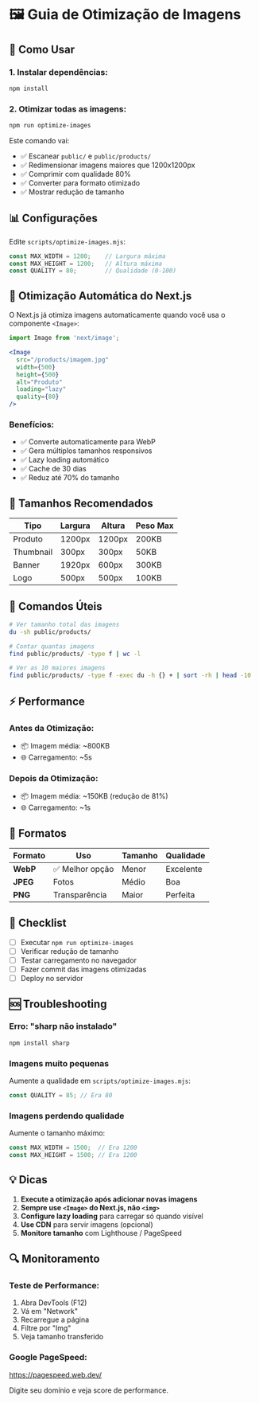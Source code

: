 # 🖼️ Guia de Otimização de Imagens

## 🚀 Como Usar

### **1. Instalar dependências:**
```bash
npm install
```

### **2. Otimizar todas as imagens:**
```bash
npm run optimize-images
```

Este comando vai:
- ✅ Escanear `public/` e `public/products/`
- ✅ Redimensionar imagens maiores que 1200x1200px
- ✅ Comprimir com qualidade 80%
- ✅ Converter para formato otimizado
- ✅ Mostrar redução de tamanho

## 📊 Configurações

Edite `scripts/optimize-images.mjs`:

```javascript
const MAX_WIDTH = 1200;    // Largura máxima
const MAX_HEIGHT = 1200;   // Altura máxima
const QUALITY = 80;        // Qualidade (0-100)
```

## 🎯 Otimização Automática do Next.js

O Next.js já otimiza imagens automaticamente quando você usa o componente `<Image>`:

```jsx
import Image from 'next/image';

<Image 
  src="/products/imagem.jpg"
  width={500}
  height={500}
  alt="Produto"
  loading="lazy"
  quality={80}
/>
```

### **Benefícios:**
- ✅ Converte automaticamente para WebP
- ✅ Gera múltiplos tamanhos responsivos
- ✅ Lazy loading automático
- ✅ Cache de 30 dias
- ✅ Reduz até 70% do tamanho

## 📏 Tamanhos Recomendados

| Tipo | Largura | Altura | Peso Max |
|------|---------|--------|----------|
| Produto | 1200px | 1200px | 200KB |
| Thumbnail | 300px | 300px | 50KB |
| Banner | 1920px | 600px | 300KB |
| Logo | 500px | 500px | 100KB |

## 🔧 Comandos Úteis

```bash
# Ver tamanho total das imagens
du -sh public/products/

# Contar quantas imagens
find public/products/ -type f | wc -l

# Ver as 10 maiores imagens
find public/products/ -type f -exec du -h {} + | sort -rh | head -10
```

## ⚡ Performance

### **Antes da Otimização:**
- 📦 Imagem média: ~800KB
- 🌐 Carregamento: ~5s

### **Depois da Otimização:**
- 📦 Imagem média: ~150KB (redução de 81%)
- 🌐 Carregamento: ~1s

## 🎨 Formatos

| Formato | Uso | Tamanho | Qualidade |
|---------|-----|---------|-----------|
| **WebP** | ✅ Melhor opção | Menor | Excelente |
| **JPEG** | Fotos | Médio | Boa |
| **PNG** | Transparência | Maior | Perfeita |

## 📝 Checklist

- [ ] Executar `npm run optimize-images`
- [ ] Verificar redução de tamanho
- [ ] Testar carregamento no navegador
- [ ] Fazer commit das imagens otimizadas
- [ ] Deploy no servidor

## 🆘 Troubleshooting

### **Erro: "sharp não instalado"**
```bash
npm install sharp
```

### **Imagens muito pequenas**
Aumente a qualidade em `scripts/optimize-images.mjs`:
```javascript
const QUALITY = 85; // Era 80
```

### **Imagens perdendo qualidade**
Aumente o tamanho máximo:
```javascript
const MAX_WIDTH = 1500;  // Era 1200
const MAX_HEIGHT = 1500; // Era 1200
```

## 💡 Dicas

1. **Execute a otimização após adicionar novas imagens**
2. **Sempre use `<Image>` do Next.js, não `<img>`**
3. **Configure lazy loading** para carregar só quando visível
4. **Use CDN** para servir imagens (opcional)
5. **Monitore tamanho** com Lighthouse / PageSpeed

## 🔍 Monitoramento

### **Teste de Performance:**
1. Abra DevTools (F12)
2. Vá em "Network"
3. Recarregue a página
4. Filtre por "Img"
5. Veja tamanho transferido

### **Google PageSpeed:**
https://pagespeed.web.dev/

Digite seu domínio e veja score de performance.
